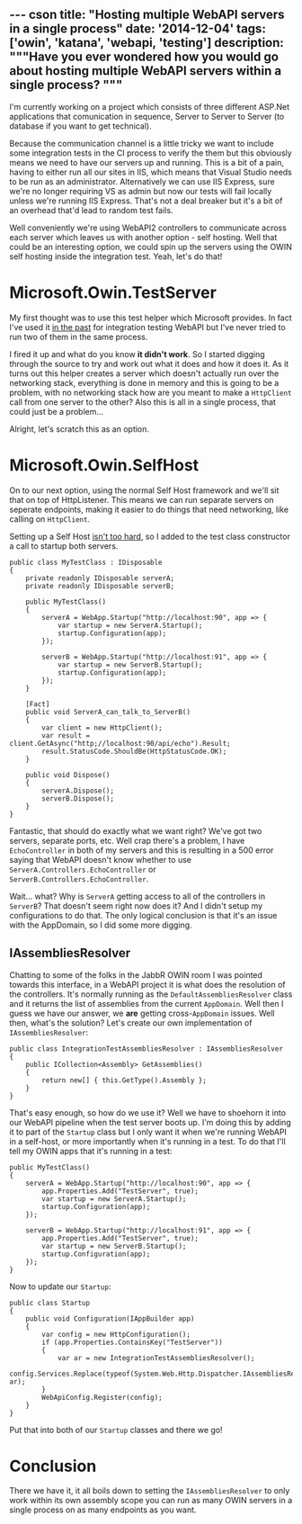 --- cson
title: "Hosting multiple WebAPI servers in a single process"
date: '2014-12-04'
tags: ['owin', 'katana', 'webapi, 'testing']
description: """Have you ever wondered how you would go about hosting multiple WebAPI servers within a single process?
"""
---

I'm currently working on a project which consists of three different ASP.Net applications that comunication in sequence, Server to Server to Server (to database if you want to get technical).

Because the communication channel is a little tricky we want to include some integration tests in the CI process to verify the them but this obviously means we need to have our servers up and running. This is a bit of a pain, having to either run all our sites in IIS, which means that Visual Studio needs to be run as an administrator. Alternatively we can use IIS Express, sure we're no longer requiring VS as admin but now our tests will fail locally unless we're running IIS Express. That's not a deal breaker but it's a bit of an overhead that'd lead to random test fails.

Well conveniently we're using WebAPI2 controllers to communicate across each server which leaves us with another option - self hosting. Well that could be an interesting option, we could spin up the servers using the OWIN self hosting inside the integration test. Yeah, let's do that!

# Microsoft.Owin.TestServer

My first thought was to use this test helper which Microsoft provides. In fact I've used it [in the past](/posts/2014-01-12-integration-testing-katana-with-auth.html) for integration testing WebAPI but I've never tried to run two of them in the same process.

I fired it up and what do you know **it didn't work**. So I started digging through the source to try and work out what it does and how it does it. As it turns out this helper creates a server which doesn't actually run over the networking stack, everything is done in memory and this is going to be a problem, with no networking stack how are you meant to make a `HttpClient` call from one server to the other? Also this is all in a single process, that could just be a problem...

Alright, let's scratch this as an option.

# Microsoft.Owin.SelfHost

On to our next option, using the normal Self Host framework and we'll sit that on top of HttpListener. This means we can run separate servers on seperate endpoints, making it easier to do things that need networking, like calling on `HttpClient`.

Setting up a Self Host [isn't too hard](http://www.asp.net/web-api/overview/hosting-aspnet-web-api/use-owin-to-self-host-web-api), so I added to the test class constructor a call to startup both servers.

    public class MyTestClass : IDisposable
    {
        private readonly IDisposable serverA;
        private readonly IDisposable serverB;

        public MyTestClass()
        {
            serverA = WebApp.Startup("http://localhost:90", app => {
                var startup = new ServerA.Startup();
                startup.Configuration(app);
            });

            serverB = WebApp.Startup("http://localhost:91", app => {
                var startup = new ServerB.Startup();
                startup.Configuration(app);
            });
        }

        [Fact]
        public void ServerA_can_talk_to_ServerB()
        {
            var client = new HttpClient();
            var result = client.GetAsync("http;//localhost:90/api/echo").Result;
            result.StatusCode.ShouldBe(HttpStatusCode.OK);
        }

        public void Dispose()
        {
            serverA.Dispose();
            serverB.Dispose();
        }
    }

Fantastic, that should do exactly what we want right? We've got two servers, separate ports, etc. Well crap there's a problem, I have `EchoController` in both of my servers and this is resulting in a 500 error saying that WebAPI doesn't know whether to use `ServerA.Controllers.EchoController` or `ServerB.Controllers.EchoController`.

Wait... what? Why is `ServerA` getting access to all of the controllers in `ServerB`? That doesn't seem right now does it? And I didn't setup my configurations to do that. The only logical conclusion is that it's an issue with the AppDomain, so I did some more digging.

## IAssembliesResolver

Chatting to some of the folks in the JabbR OWIN room I was pointed towards this interface, in a WebAPI project it is what does the resolution of the controllers. It's normally running as the `DefaultAssembliesResolver` class and it returns the list of assemblies from the current `AppDomain`. Well then I guess we have our answer, we **are** getting cross-`AppDomain` issues. Well then, what's the solution? Let's create our own implementation of `IAssembliesResolver`:

    public class IntegrationTestAssembliesResolver : IAssembliesResolver
    {
        public ICollection<Assembly> GetAssemblies()
        {
            return new[] { this.GetType().Assembly };
        }
    }

That's easy enough, so how do we use it? Well we have to shoehorn it into our WebAPI pipeline when the test server boots up. I'm doing this by adding it to part of the `Startup` class but I only want it when we're running WebAPI in a self-host, or more importantly when it's running in a test. To do that I'll tell my OWIN apps that it's running in a test:

    public MyTestClass()
    {
        serverA = WebApp.Startup("http://localhost:90", app => {
            app.Properties.Add("TestServer", true);
            var startup = new ServerA.Startup();
            startup.Configuration(app);
        });

        serverB = WebApp.Startup("http://localhost:91", app => {
            app.Properties.Add("TestServer", true);
            var startup = new ServerB.Startup();
            startup.Configuration(app);
        });
    }

Now to update our `Startup`:

    public class Startup
    {
        public void Configuration(IAppBuilder app)
        {
            var config = new HttpConfiguration();
            if (app.Properties.ContainsKey("TestServer"))
            {
                var ar = new IntegrationTestAssembliesResolver();
                config.Services.Replace(typeof(System.Web.Http.Dispatcher.IAssembliesResolver), ar);
            }
            WebApiConfig.Register(config);
        }
    }

Put that into both of our `Startup` classes and there we go!

# Conclusion

There we have it, it all boils down to setting the `IAssembliesResolver` to only work within its own assembly scope you can run as many OWIN servers in a single process on as many endpoints as you want.
